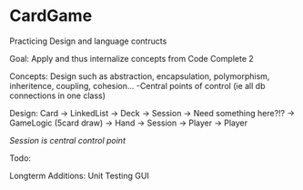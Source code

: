 CardGame
========

Practicing Design and language contructs

Goal: Apply and thus internalize concepts from Code Complete 2

Concepts:
Design such as abstraction, encapsulation, polymorphism, inheritence, coupling, cohesion...
-Central points of control (ie all db connections in one class)

Design:
Card -> LinkedList -> Deck -> Session -> Need something here?!? -> GameLogic (5card draw)
                -> Hand -> Session -> Player
                        -> Player

*Session is central control point*


Todo:


Longterm Additions:
Unit Testing
GUI
